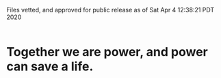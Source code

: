 Files vetted, and approved for public release as of Sat Apr  4 12:38:21 PDT 2020<br><br><h1>Together we are power, and power can save a life.</h1>
